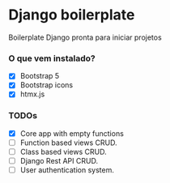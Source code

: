 # Django boilerplate

Boilerplate Django pronta para iniciar projetos

### O que vem instalado?

- [x] Bootstrap 5
- [x] Bootstrap icons
- [x] htmx.js

### TODOs

- [x] Core app with empty functions
- [ ] Function based views CRUD.
- [ ] Class based views CRUD.
- [ ] Django Rest API CRUD.
- [ ] User authentication system.
